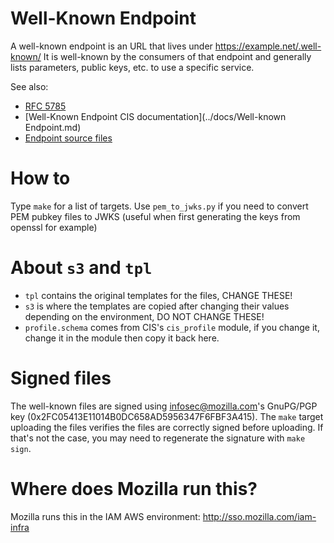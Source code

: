 # Well-Known Endpoint

A well-known endpoint is an URL that lives under https://example.net/.well-known/
It is well-known by the consumers of that endpoint and generally lists parameters, public keys, etc. to use a specific
service.

See also:
- [RFC 5785](https://www.ietf.org/rfc/rfc5785.txt)
- [Well-Known Endpoint CIS documentation](../docs/Well-known Endpoint.md)
- [Endpoint source files](./s3)

# How to

Type `make` for a list of targets.
Use `pem_to_jwks.py` if you need to convert PEM pubkey files to JWKS (useful when first generating the keys from openssl for
example)

# About `s3` and `tpl`

- `tpl` contains the original templates for the files, CHANGE THESE!
- `s3` is where the templates are copied after changing their values depending on the environment, DO NOT CHANGE THESE!
- `profile.schema` comes from CIS's `cis_profile` module, if you change it, change it in the module then copy it back
  here.

# Signed files

The well-known files are signed using infosec@mozilla.com's GnuPG/PGP key (0x2FC05413E11014B0DC658AD5956347F6FBF3A415).
The `make` target uploading the files verifies the files are correctly signed before uploading. If that's not the case,
you may need to regenerate the signature with `make sign`.

# Where does Mozilla run this?

Mozilla runs this in the IAM AWS environment: http://sso.mozilla.com/iam-infra
